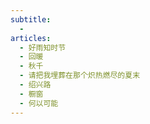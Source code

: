 ```yaml
---
subtitle:
  - 
articles:
  - 好雨知时节
  - 回暖
  - 秋千
  - 请把我埋葬在那个炽热燃尽的夏末
  - 绍兴路
  - 橱窗
  - 何以可能
---
```

